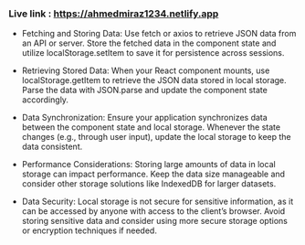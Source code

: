 ### Live link : https://ahmedmiraz1234.netlify.app

- Fetching and Storing Data: Use fetch or axios to retrieve JSON data from an API or server. Store the fetched data in the component state and utilize localStorage.setItem to save it for persistence across sessions.

- Retrieving Stored Data: When your React component mounts, use localStorage.getItem to retrieve the JSON data stored in local storage. Parse the data with JSON.parse and update the component state accordingly.

- Data Synchronization: Ensure your application synchronizes data between the component state and local storage. Whenever the state changes (e.g., through user input), update the local storage to keep the data consistent.

- Performance Considerations: Storing large amounts of data in local storage can impact performance. Keep the data size manageable and consider other storage solutions like IndexedDB for larger datasets.

- Data Security: Local storage is not secure for sensitive information, as it can be accessed by anyone with access to the client’s browser. Avoid storing sensitive data and consider using more secure storage options or encryption techniques if needed.

